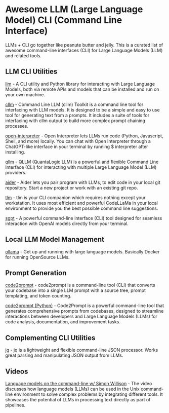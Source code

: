 # Awesome LLM (Large Language Model) CLI (Command Line Interface)

LLMs + CLI go together like peanute butter and jelly. This is a curated list of awesome command-line interfaces (CLI) for Large Language Models (LLM) and related tools.

## LLM CLI Utilities

[llm](https://github.com/simonw/llm) - A CLI utility and Python library for interacting with Large Language Models, both via remote APIs and models that can be installed and run on your own machine.

[cllm](https://github.com/o3-cloud/cllm) - Command Line LLM (cllm) Toolkit is a command line tool for interfacing with LLM models. It is designed to be a simple and easy to use tool for generating text from a prompts. It includes a suite of tools for interfacing with cllm output to build more complex prompt chaining processes.

[open-interpreter](https://github.com/OpenInterpreter/open-interpreter) - Open Interpreter lets LLMs run code (Python, Javascript, Shell, and more) locally. You can chat with Open Interpreter through a ChatGPT-like interface in your terminal by running $ interpreter after installing.

[qllm](https://github.com/quantalogic/qllm) - QLLM (QuantaLogic LLM) is a powerful and flexible Command Line Interface (CLI) for interacting with multiple Large Language Model (LLM) providers.

[aider](https://github.com/paul-gauthier/aider) - Aider lets you pair program with LLMs, to edit code in your local git repository. Start a new project or work with an existing git repo.

[tlm](https://github.com/yusufcanb/tlm) - tlm is your CLI companion which requires nothing except your workstation. It uses most efficient and powerful CodeLLaMa in your local environment to provide you the best possible command line suggestions.

[sgpt](https://github.com/tbckr/sgpt) - A powerful command-line interface (CLI) tool designed for seamless interaction with OpenAI models directly from your terminal.

## Local LLM Model Management

[ollama](https://github.com/ollama/ollama) - Get up and running with large language models. Basically Docker for running OpenSource LLMs.

## Prompt Generation

[code2prompt](https://github.com/mufeedvh/code2prompt?tab=readme-ov-file) - code2prompt is a command-line tool (CLI) that converts your codebase into a single LLM prompt with a source tree, prompt templating, and token counting.

[code2prompt (Python)](https://github.com/raphaelmansuy/code2prompt) - Code2Prompt is a powerful command-line tool that generates comprehensive prompts from codebases, designed to streamline interactions between developers and Large Language Models (LLMs) for code analysis, documentation, and improvement tasks.

## Complementing CLI Utilities

[jq](https://github.com/jqlang/jq) - jq is a lightweight and flexible command-line JSON processor. Works great parsing and manipulating JSON output from LLMs.

## Videos

[Language models on the command-line w/ Simon Willison](https://www.youtube.com/watch?v=QUXQNi6jQ30) - The video discusses how language models (LLMs) can be used in the Unix command-line environment to solve complex problems by integrating different tools. It showcases the potential of LLMs in processing text directly as part of pipelines.
